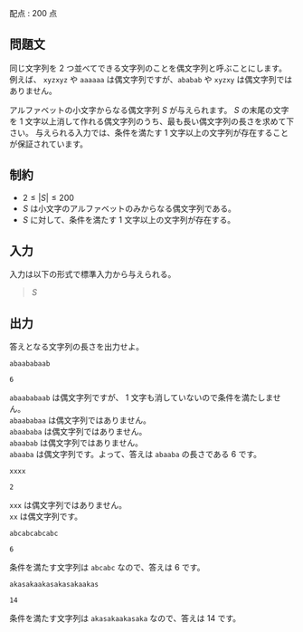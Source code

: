 配点 : $200$ 点

## 問題文

同じ文字列を $2$ つ並べてできる文字列のことを偶文字列と呼ぶことにします。
例えば、 `xyzxyz` や `aaaaaa` は偶文字列ですが、`ababab` や `xyzxy` は偶文字列ではありません。

アルファベットの小文字からなる偶文字列 $S$ が与えられます。
 $S$ の末尾の文字を $1$ 文字以上消して作れる偶文字列のうち、最も長い偶文字列の長さを求めて下さい。
与えられる入力では、条件を満たす $1$ 文字以上の文字列が存在することが保証されています。

## 制約

- $2 \leq |S| \leq 200$
- $S$ は小文字のアルファベットのみからなる偶文字列である。
- $S$ に対して、条件を満たす $1$ 文字以上の文字列が存在する。

## 入力

入力は以下の形式で標準入力から与えられる。

> $S$

## 出力

答えとなる文字列の長さを出力せよ。

```input1
abaababaab
```

```output1
6
```

`abaababaab` は偶文字列ですが、 $1$ 文字も消していないので条件を満たしません。<br>
`abaababaa` は偶文字列ではありません。<br>
`abaababa` は偶文字列ではありません。<br>
`abaabab` は偶文字列ではありません。<br>
`abaaba` は偶文字列です。よって、答えは `abaaba` の長さである $6$ です。

```input2
xxxx
```

```output2
2
```

`xxx` は偶文字列ではありません。<br>
`xx` は偶文字列です。

```input3
abcabcabcabc
```

```output3
6
```

条件を満たす文字列は `abcabc` なので、答えは $6$ です。

```input4
akasakaakasakasakaakas
```

```output4
14
```

条件を満たす文字列は `akasakaakasaka` なので、答えは $14$ です。